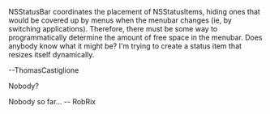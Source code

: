 NSStatusBar coordinates the placement of NSStatusItems, hiding ones that would be covered up by menus when the menubar changes (ie, by switching applications). Therefore, there must be some way to programmatically determine the amount of free space in the menubar. Does anybody know what it might be? I'm trying to create a status item that resizes itself dynamically.

 --ThomasCastiglione

Nobody?

Nobody so far... -- RobRix
